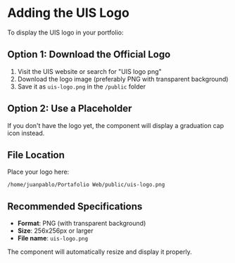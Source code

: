 # Adding the UIS Logo

To display the UIS logo in your portfolio:

## Option 1: Download the Official Logo

1. Visit the UIS website or search for "UIS logo png"
2. Download the logo image (preferably PNG with transparent background)
3. Save it as `uis-logo.png` in the `/public` folder

## Option 2: Use a Placeholder

If you don't have the logo yet, the component will display a graduation cap icon instead.

## File Location

Place your logo here:
```
/home/juanpablo/Portafolio Web/public/uis-logo.png
```

## Recommended Specifications

- **Format**: PNG (with transparent background)
- **Size**: 256x256px or larger
- **File name**: `uis-logo.png`

The component will automatically resize and display it properly.
